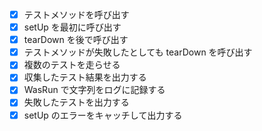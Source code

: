 - [x] テストメソッドを呼び出す
- [x] setUp を最初に呼び出す
- [x] tearDown を後で呼び出す
- [x] テストメソッドが失敗したとしても tearDown を呼び出す
- [x] 複数のテストを走らせる
- [x] 収集したテスト結果を出力する
- [x] WasRun で文字列をログに記録する
- [x] 失敗したテストを出力する
- [x] setUp のエラーをキャッチして出力する
